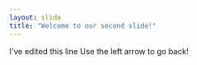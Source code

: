 ```yaml
---
layout: slide
title: "Welcome to our second slide!"
---
```

I've edited this line
Use the left arrow to go back!
